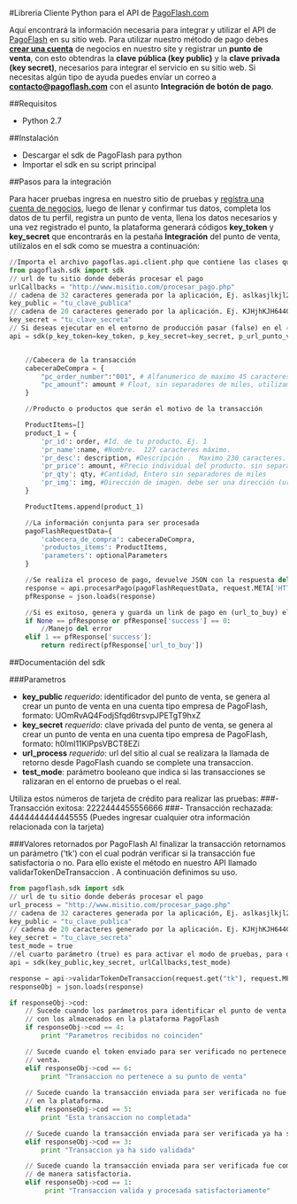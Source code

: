 #Libreria Cliente Python para el API de [PagoFlash.com](http://pagoflash.com)

Aquí encontrará la información necesaria para integrar y utilizar el API de [PagoFlash](http://pagoflash.com) en su sitio web. Para utilizar nuestro método de pago debes **[crear una cuenta](https://app.pagoflash.com/profile/account_selection)** de negocios en nuestro site y registrar un **punto de venta**, con esto obtendras la **clave pública (key public)** y la **clave privada (key secret)**, necesarios para integrar el servicio en su sitio web. Si necesitas algún tipo de ayuda puedes envíar un correo a **contacto@pagoflash.com** con el asunto **Integración de botón de pago**.

##Requisitos
- Python 2.7

##Instalación

- Descargar el sdk de PagoFlash para python
- Importar el sdk en su script principal

##Pasos para la integración

Para hacer pruebas ingresa en nuestro sitio de pruebas y [regístra una cuenta de negocios](http://app-test2.pagoflash.com/profile/register/business), luego de llenar y confirmar tus datos, completa los datos de tu perfil, registra un punto de venta, llena los datos necesarios y una vez registrado el punto, la plataforma generará códigos **key_token** y **key_secret** que encontrarás en la pestaña **Integración** del punto de venta, utilízalos en el sdk como se muestra a continuación:

```python
//Importa el archivo pagoflas.api.client.php que contiene las clases que permiten la conexión con el API
from pagoflash.sdk import sdk
// url de tu sitio donde deberás procesar el pago
urlCallbacks = "http://www.misitio.com/procesar_pago.php"
// cadena de 32 caracteres generada por la aplicación, Ej. aslkasjlkjl2LKLKjkjdkjkljlk&as87
key_public = "tu_clave_publica"
// cadena de 20 caracteres generado por la aplicación. Ej. KJHjhKJH644GGr769jjh
key_secret = "tu_clave_secreta"
// Si deseas ejecutar en el entorno de producción pasar (false) en el 4to parametro
api = sdk(p_key_token=key_token, p_key_secret=key_secret, p_url_punto_venta=url_ok_redirect)


	//Cabecera de la transacción
	cabeceraDeCompra = {
        "pc_order_number":"001", # Alfanumerico de maximo 45 caracteres.
        "pc_amount": amount # Float, sin separadores de miles, utilizamos el punto (.) como separadores de Decimales. Maximo dos decimales
    }

	//Producto o productos que serán el motivo de la transacción

    ProductItems=[]
    product_1 = {
        'pr_id': order, #Id. de tu producto. Ej. 1
        'pr_name':name, #Nombre.  127 caracteres máximo.
        'pr_desc': description, #Descripción .  Maximo 230 caracteres.
        'pr_price': amount, #Precio individual del producto. sin separadores de miles utiliza el punto (.) como separadores de decimales. Máximo dos decimales.
        'pr_qty': qty, #Cantidad, Entero sin separadores de miles
        'pr_img': img, #Dirección de imagen. debe ser una dirección (url) válida para la imagen.
    }

	ProductItems.append(product_1)

	//La información conjunta para ser procesada
	pagoFlashRequestData={
	    'cabecera_de_compra': cabeceraDeCompra,
	    'productos_items': ProductItems,
	    'parameters': optionalParameters
	}

	//Se realiza el proceso de pago, devuelve JSON con la respuesta del servidor
	response = api.procesarPago(pagoFlashRequestData, request.META['HTTP_USER_AGENT'])
	pfResponse = json.loads(response)

	//Si es exitoso, genera y guarda un link de pago en (url_to_buy) el cual se usará para redirigir al formulario de pago
	if None == pfResponse or pfResponse['success'] == 0:
        //Manejo del error
    elif 1 == pfResponse['success']:
        return redirect(pfResponse['url_to_buy'])
```
    
##Documentación del sdk

###Parametros

- **key_public** *requerido*: identificador del punto de venta, se genera al crear un punto de venta en una cuenta tipo empresa de PagoFlash, formato: UOmRvAQ4FodjSfqd6trsvpJPETgT9hxZ 
- **key_secret** *requerido*: clave privada del punto de venta, se genera al crear un punto de venta en una cuenta tipo empresa de PagoFlash, formato: h0lmI11KlPpsVBCT8EZi
- **url_process** *requerido*: url del sitio al cual se realizara la llamada de retorno desde PagoFlash cuando se complete una transaccion.
- **test_mode**: parámetro booleano que indica si las transacciones se ralizaran en el entorno de pruebas o el real.

Utiliza estos números de tarjeta de crédito para realizar las pruebas:
###- Transacción exitosa:   2222444455556666
###- Transacción rechazada: 4444444444445555
(Puedes ingresar cualquier otra información relacionada con la tarjeta)

###Valores retornados por PagoFlash
Al finalizar la transacción retornamos un parámetro ('tk') con el cual podrán verificar si la transacción fue satisfactoria o no. Para ello existe el método en nuestro API llamado validarTokenDeTransaccion . A continuación definimos su uso.
```python
from pagoflash.sdk import sdk
// url de tu sitio donde deberás procesar el pago
url_process = "http://www.misitio.com/procesar_pago.php"
// cadena de 32 caracteres generada por la aplicación, Ej. aslkasjlkjl2LKLKjkjdkjkljlk&as87
key_public = "tu_clave_publica"
// cadena de 20 caracteres generado por la aplicación. Ej. KJHjhKJH644GGr769jjh
key_secret = "tu_clave_secreta"
test_mode = true
//el cuarto parámetro (true) es para activar el modo de pruebas, para desactivar colocar en **false**
api = sdk(key_public,key_secret, urlCallbacks,test_mode)

response = api->validarTokenDeTransaccion(request.get("tk"), request.META['HTTP_USER_AGENT'])
responseObj = json.loads(response)

if responseObj->cod:
    // Sucede cuando los parámetros para identificar el punto de venta no coinciden 
    // con los almacenados en la plataforma PagoFlash
	if responseObj->cod == 4:
		print "Parametros recibidos no coinciden"

	// Sucede cuando el token enviado para ser verificado no pertenece al punto de 
    // venta.
	elif responseObj->cod == 6:
		print "Transaccion no pertenece a su punto de venta"
		
	// Sucede cuando la transacción enviada para ser verificada no fue completada 
    // en la plataforma.
	elif responseObj->cod == 5:
		print "Esta transaccion no completada"

	// Sucede cuando la transacción enviada para ser verificada ya ha sido validada 
	elif responseObj->cod == 3:
		print "Transaccion ya ha sido validada"

	// Sucede cuando la transacción enviada para ser verificada fue completada 
    // de manera satisfactoria.
	elif responseObj->cod == 1:
		 print "Transaccion valida y procesada satisfactoriamente"
```
